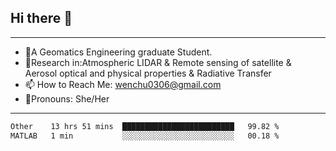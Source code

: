 ## Hi there 👋
---
- 🌱A Geomatics Engineering graduate Student.
- 🔭Research in:Atmospheric LIDAR & Remote sensing of satellite & Aerosol optical and physical properties & Radiative Transfer
- 📫 How to Reach Me: wenchu0306@gmail.com
- 🍒Pronouns: She/Her
---

<!--START_SECTION:waka-->

```txt
Other    13 hrs 51 mins  █████████████████████████   99.82 %
MATLAB   1 min           ░░░░░░░░░░░░░░░░░░░░░░░░░   00.18 %
```

<!--END_SECTION:waka-->







